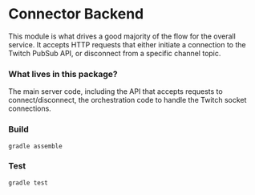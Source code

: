 Connector Backend
=================

This module is what drives a good majority of the flow for the overall service.
It accepts HTTP requests that either initiate a connection to the Twitch PubSub
API, or disconnect from a specific channel topic.

### What lives in this package?
The main server code, including the API that accepts requests to connect/disconnect,
the orchestration code to handle the Twitch socket connections.

### Build
`gradle assemble`

### Test
`gradle test`
